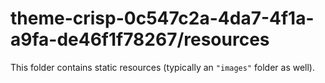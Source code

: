 # theme-crisp-0c547c2a-4da7-4f1a-a9fa-de46f1f78267/resources

This folder contains static resources (typically an `"images"` folder as well).
